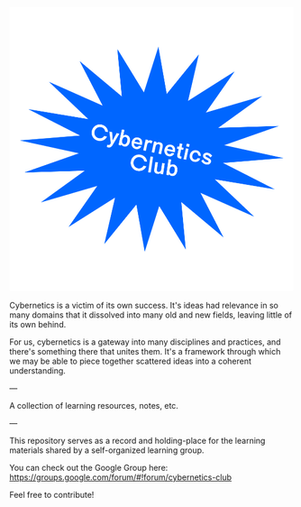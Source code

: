 ![Cybernetics Reading Club](cc.png)

Cybernetics is a victim of its own success. It's ideas had relevance in so many domains that it dissolved into many old and new fields, leaving little of its own behind.

For us, cybernetics is a gateway into many disciplines and practices, and there's something there that unites them. It's a framework through which we may be able to piece together scattered ideas into a coherent understanding.

—

A collection of learning resources, notes, etc.

—

This repository serves as a record and holding-place for the learning materials shared by a self-organized learning group.

You can check out the Google Group here: https://groups.google.com/forum/#!forum/cybernetics-club

Feel free to contribute!
